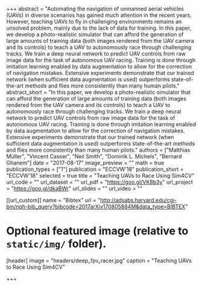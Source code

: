 +++
abstract = "Automating the navigation of unmanned aerial vehicles (UAVs) in diverse scenarios has gained much attention in the recent years. However, teaching UAVs to fly in challenging environments remains an unsolved problem, mainly due to the lack of data for training. In this paper, we develop a photo-realistic simulator that can afford the generation of large amounts of training data (both images rendered from the UAV camera and its controls) to teach a UAV to autonomously race through challenging tracks. We train a deep neural network to predict UAV controls from raw image data for the task of autonomous UAV racing. Training is done through imitation learning enabled by data augmentation to allow for the correction of navigation mistakes. Extensive experiments demonstrate that our trained network (when sufficient data augmentation is used) outperforms state-of-the-art methods and flies more consistently than many human pilots."
abstract_short = "In this paper, we develop a photo-realistic simulator that can afford the generation of large amounts of training data (both images rendered from the UAV camera and its controls) to teach a UAV to autonomously race through challenging tracks. We train a deep neural network to predict UAV controls from raw image data for the task of autonomous UAV racing. Training is done through imitation learning enabled by data augmentation to allow for the correction of navigation mistakes. Extensive experiments demonstrate that our trained network (when sufficient data augmentation is used) outperforms state-of-the-art methods and flies more consistently than many human pilots."
authors = ["Matthias Müller", "Vincent Casser", "Neil Smith", "Dominik L. Michels", "Bernard Ghanem"]
date = "2017-08-17"
image_preview = ""
math = true
publication_types = ["1"]
publication = "ECCVW'18"
publication_short = "ECCVW'18"
selected = true
title = "Teaching UAVs to Race Using Sim4CV"
url_code = ""
url_dataset = ""
url_pdf = "https://goo.gl/VK8b3y"
url_project = "https://goo.gl/dkaBWr"
url_slides = ""
url_video = ""

[[url_custom]]
name = "Bibtex"
url = "http://adsabs.harvard.edu/cgi-bin/nph-bib_query?bibcode=2017arXiv170805884M&data_type=BIBTEX"

# Optional featured image (relative to `static/img/` folder).
[header]
image = "headers/deep_fpv_racer.jpg"
caption = "Teaching UAVs to Race Using Sim4CV"

+++
